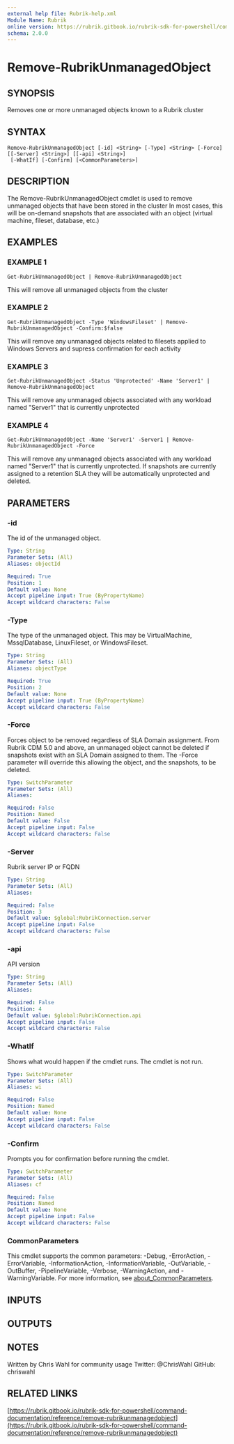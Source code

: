 ```yaml
---
external help file: Rubrik-help.xml
Module Name: Rubrik
online version: https://rubrik.gitbook.io/rubrik-sdk-for-powershell/command-documentation/reference/remove-rubrikunmanagedobject
schema: 2.0.0
---
```


# Remove-RubrikUnmanagedObject

## SYNOPSIS
Removes one or more unmanaged objects known to a Rubrik cluster

## SYNTAX

```
Remove-RubrikUnmanagedObject [-id] <String> [-Type] <String> [-Force] [[-Server] <String>] [[-api] <String>]
 [-WhatIf] [-Confirm] [<CommonParameters>]
```

## DESCRIPTION
The Remove-RubrikUnmanagedObject cmdlet is used to remove unmanaged objects that have been stored in the cluster
In most cases, this will be on-demand snapshots that are associated with an object (virtual machine, fileset, database, etc.)

## EXAMPLES

### EXAMPLE 1
```
Get-RubrikUnmanagedObject | Remove-RubrikUnmanagedObject
```

This will remove all unmanaged objects from the cluster

### EXAMPLE 2
```
Get-RubrikUnmanagedObject -Type 'WindowsFileset' | Remove-RubrikUnmanagedObject -Confirm:$false
```

This will remove any unmanaged objects related to filesets applied to Windows Servers and supress confirmation for each activity

### EXAMPLE 3
```
Get-RubrikUnmanagedObject -Status 'Unprotected' -Name 'Server1' | Remove-RubrikUnmanagedObject
```

This will remove any unmanaged objects associated with any workload named "Server1" that is currently unprotected

### EXAMPLE 4
```
Get-RubrikUnmanagedObject -Name 'Server1' -Server1 | Remove-RubrikUnmanagedObject -Force
```

This will remove any unmanaged objects associated with any workload named "Server1" that is currently unprotected.
If snapshots are currently assigned to a retention SLA they will be automatically unprotected and deleted.

## PARAMETERS

### -id
The id of the unmanaged object.

```yaml
Type: String
Parameter Sets: (All)
Aliases: objectId

Required: True
Position: 1
Default value: None
Accept pipeline input: True (ByPropertyName)
Accept wildcard characters: False
```

### -Type
The type of the unmanaged object.
This may be VirtualMachine, MssqlDatabase, LinuxFileset, or WindowsFileset.

```yaml
Type: String
Parameter Sets: (All)
Aliases: objectType

Required: True
Position: 2
Default value: None
Accept pipeline input: True (ByPropertyName)
Accept wildcard characters: False
```

### -Force
Forces object to be removed regardless of SLA Domain assignment.
From Rubrik CDM 5.0 and above, an unmanaged object cannot be deleted if snapshots exist with an SLA Domain assigned to them.
The -Force parameter will override this allowing the object, and the snapshots, to be deleted.

```yaml
Type: SwitchParameter
Parameter Sets: (All)
Aliases:

Required: False
Position: Named
Default value: False
Accept pipeline input: False
Accept wildcard characters: False
```

### -Server
Rubrik server IP or FQDN

```yaml
Type: String
Parameter Sets: (All)
Aliases:

Required: False
Position: 3
Default value: $global:RubrikConnection.server
Accept pipeline input: False
Accept wildcard characters: False
```

### -api
API version

```yaml
Type: String
Parameter Sets: (All)
Aliases:

Required: False
Position: 4
Default value: $global:RubrikConnection.api
Accept pipeline input: False
Accept wildcard characters: False
```

### -WhatIf
Shows what would happen if the cmdlet runs.
The cmdlet is not run.

```yaml
Type: SwitchParameter
Parameter Sets: (All)
Aliases: wi

Required: False
Position: Named
Default value: None
Accept pipeline input: False
Accept wildcard characters: False
```

### -Confirm
Prompts you for confirmation before running the cmdlet.

```yaml
Type: SwitchParameter
Parameter Sets: (All)
Aliases: cf

Required: False
Position: Named
Default value: None
Accept pipeline input: False
Accept wildcard characters: False
```

### CommonParameters
This cmdlet supports the common parameters: -Debug, -ErrorAction, -ErrorVariable, -InformationAction, -InformationVariable, -OutVariable, -OutBuffer, -PipelineVariable, -Verbose, -WarningAction, and -WarningVariable. For more information, see [about_CommonParameters](http://go.microsoft.com/fwlink/?LinkID=113216).

## INPUTS

## OUTPUTS

## NOTES
Written by Chris Wahl for community usage
Twitter: @ChrisWahl
GitHub: chriswahl

## RELATED LINKS

[https://rubrik.gitbook.io/rubrik-sdk-for-powershell/command-documentation/reference/remove-rubrikunmanagedobject](https://rubrik.gitbook.io/rubrik-sdk-for-powershell/command-documentation/reference/remove-rubrikunmanagedobject)

